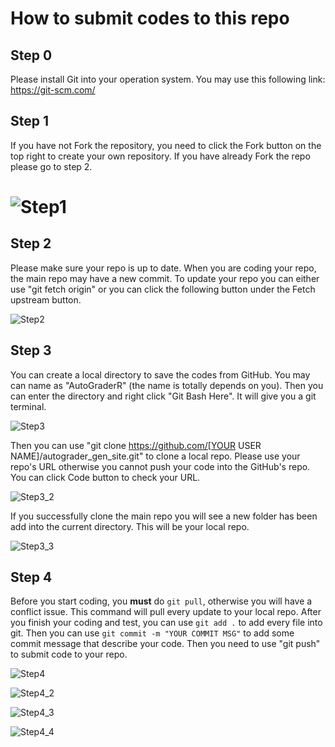 # How to submit codes to this repo

## Step 0

Please install Git into your operation system. You may use this following link: https://git-scm.com/

## Step 1


If you have not Fork the repository, you need to click the Fork button on the top right to create your own repository. If you have already Fork the repo please go to step 2.

![Step1](C:\Users\haohu\Github\AutoGrade\autograder_gen_site\Instruction.assets\Step1.PNG)
=======

## Step 2

Please make sure your repo is up to date. When you are coding your repo, the main repo may have a new commit. To update your repo you can either use "git fetch origin" or you can click the following button under the Fetch upstream button.

![Step2](C:\Users\haohu\Github\AutoGrade\autograder_gen_site\Instruction.assets\Step2.PNG)

## Step 3

You can create a local directory to save the codes from GitHub. You may can name as "AutoGraderR" (the name is totally depends on you). Then you can enter the directory and right click "Git Bash Here". It will give you a git terminal.



![Step3](C:\Users\haohu\Github\AutoGrade\autograder_gen_site\Instruction.assets\Step3.png)

Then you can use "git clone https://github.com/[YOUR USER NAME]/autograder_gen_site.git" to clone a local repo. Please use your repo's URL otherwise you cannot push your code into the GitHub's repo. You can click Code button to check your URL.

![Step3_2](C:\Users\haohu\Github\AutoGrade\autograder_gen_site\Instruction.assets\Step3_2.PNG)

If you successfully clone the main repo you will see a new folder has been add into the current directory. This will be your local repo.

![Step3_3](C:\Users\haohu\Github\AutoGrade\autograder_gen_site\Instruction.assets\Step3_3.PNG)



## Step 4

Before you start coding, you **must** do `git pull`, otherwise you will have a conflict issue. This command will pull every update to your local repo. After you finish your coding and test, you can use `git add .` to add every file into git. Then you can use    `git commit -m "YOUR COMMIT MSG"`    to add some commit message that describe your code. Then you need to use "git push" to submit code to your repo.

![Step4](C:\Users\haohu\Github\AutoGrade\autograder_gen_site\Instruction.assets\Step4.PNG)

![Step4_2](C:\Users\haohu\Github\AutoGrade\autograder_gen_site\Instruction.assets\Step4_2.PNG)

![Step4_3](C:\Users\haohu\Github\AutoGrade\autograder_gen_site\Instruction.assets\Step4_3.PNG)

![Step4_4](C:\Users\haohu\Github\AutoGrade\autograder_gen_site\Instruction.assets\Step4_4.PNG)

